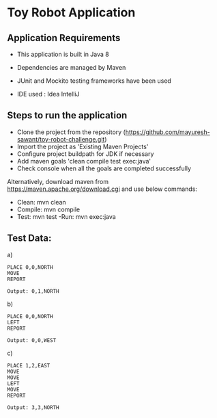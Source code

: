 # Toy Robot Application

## Application Requirements

- This application is built in Java 8 

- Dependencies are managed by Maven

- JUnit and Mockito testing frameworks have been used

- IDE used : Idea IntelliJ


## Steps to run the application

- Clone the project from the repository (https://github.com/mayuresh-sawant/toy-robot-challenge.git)
- Import the project as 'Existing Maven Projects'
- Configure project buildpath for JDK if necessary
- Add maven goals 'clean compile test exec:java'
- Check console when all the goals are completed successfully

Alternatively, download maven from https://maven.apache.org/download.cgi and use below commands:

- Clean: mvn clean
- Compile: mvn compile
- Test: mvn test
-Run: mvn exec:java


## Test Data:
    
a)

	PLACE 0,0,NORTH
    MOVE
    REPORT

	Output: 0,1,NORTH

b)

	PLACE 0,0,NORTH
	LEFT
	REPORT
	
	Output: 0,0,WEST

c)

	PLACE 1,2,EAST
	MOVE
	MOVE
	LEFT
	MOVE
	REPORT

	Output: 3,3,NORTH


